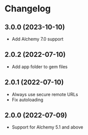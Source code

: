 # Changelog

## 3.0.0 (2023-10-10)

- Add Alchemy 7.0 support

## 2.0.2 (2022-07-10)

- Add app folder to gem files

## 2.0.1 (2022-07-10)

- Always use secure remote URLs
- Fix autoloading

## 2.0.0 (2022-07-09)

- Support for Alchemy 5.1 and above
